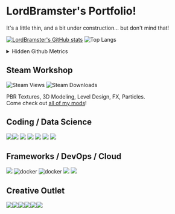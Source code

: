 # LordBramster's Portfolio!

It's a little thin, and a bit under construction... but don't mind that!

[![LordBramster's GitHub stats](https://github-readme-stats.vercel.app/api?username=LordBramster&hide=prs&show_icons=true&theme=ayu-mirage)](https://github.com/anuraghazra/github-readme-stats) ![Top Langs](https://github-readme-stats.vercel.app/api/top-langs/?username=LordBramster&theme=ayu-mirage&layout=compact&langs_count=10)


<details><summary>Hidden Github Metrics</summary>

  ![metrics.lecoq.io](https://metrics.lecoq.io/LordBramster)
 
</details>

## Steam Workshop
![Steam Views](https://img.shields.io/steam/views/484782972?label=My%20Workshop%20Views&style=flat-square&logo=steam)
![Steam Downloads](https://img.shields.io/steam/downloads/484782972?color=red&label=Downloads&style=flat-square&logo=steam)

PBR Textures, 3D Modeling, Level Design, FX, Particles. 
<br/>Come check out [all of my mods](https://steamcommunity.com/id/SirBrambley/myworkshopfiles/)!


## Coding / Data Science
<img src="https://img.icons8.com/color/2x/python.png"/><img src="https://img.icons8.com/color/2x/c-sharp-logo.png"/> <img src="https://img.icons8.com/color/2x/java-coffee-cup-logo.png"/> <img src="https://img.icons8.com/external-tal-revivo-color-tal-revivo/2x/external-powershell-a-task-based-command-line-shell-and-scripting-language-logo-color-tal-revivo.png"/> <img src="https://img.icons8.com/external-tal-revivo-color-tal-revivo/2x/external-neo4j-a-graph-database-management-system-developed-logo-color-tal-revivo.png"/> <img src="https://img.icons8.com/color-glass/2x/json.png"/> <img src="https://img.icons8.com/color/2x/html.png"/>

## Frameworks / DevOps / Cloud
<img src="https://img.icons8.com/color/2x/amazon-web-services.png"/> <img src="https://img.icons8.com/color/96/000000/docker.png" alt="docker"/> <img src="https://img.icons8.com/external-tal-revivo-tritone-tal-revivo/2x/external-django-a-high-level-python-web-framework-that-encourages-rapid-development-logo-tritone-tal-revivo.png" alt="docker"/> <img src="https://img.icons8.com/color/2x/gitlab.png"/> <img src="https://img.icons8.com/color/2x/git.png"/>

## Creative Outlet
<img src="https://img.icons8.com/color/2x/blender-3d.png"/><img src="https://img.icons8.com/color/2x/adobe-illustrator.png"/><img src="https://img.icons8.com/nolan/2x/substance-painter.png"/><img src="https://img.icons8.com/fluency/2x/steam.png"/><img src="https://img.icons8.com/color/2x/gimp.png"/><img src="https://img.icons8.com/color/2x/wordpress.png"/>
